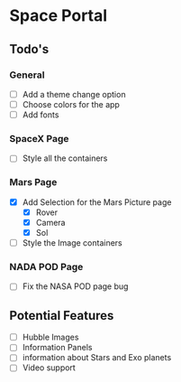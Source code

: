 # Space Portal

## Todo's

### General

- [ ] Add a theme change option
- [ ] Choose colors for the app
- [ ] Add fonts

### SpaceX Page

- [ ] Style all the containers

### Mars Page

- [x] Add Selection for the Mars Picture page
  - [x] Rover
  - [x] Camera
  - [x] Sol
- [ ] Style the Image containers

### NADA POD Page

- [ ] Fix the NASA POD page bug

## Potential Features

- [ ] Hubble Images
- [ ] Information Panels
- [ ] information about Stars and Exo planets
- [ ] Video support
